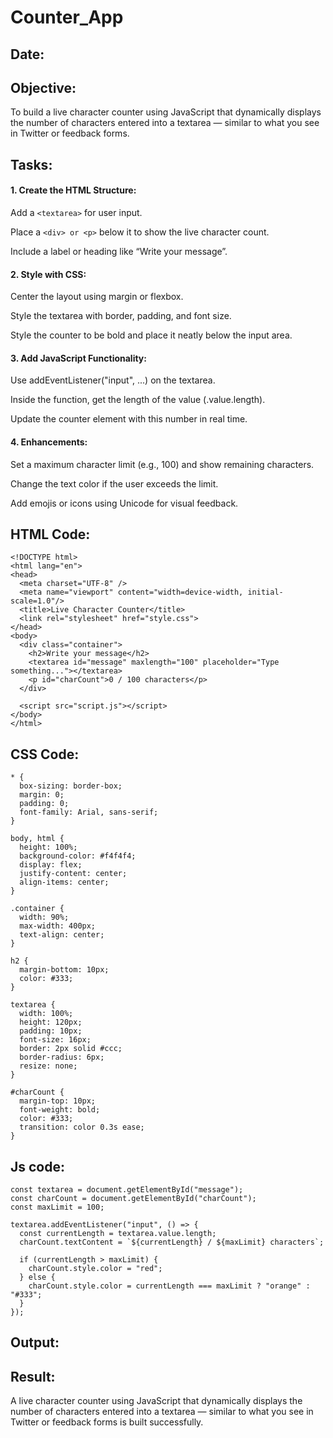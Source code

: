 # Counter_App
## Date:
## Objective:
To build a live character counter using JavaScript that dynamically displays the number of characters entered into a textarea — similar to what you see in Twitter or feedback forms.

## Tasks:

#### 1. Create the HTML Structure:
Add a ```<textarea>``` for user input.

Place a ```<div> or <p>``` below it to show the live character count.

Include a label or heading like “Write your message”.

#### 2. Style with CSS:
Center the layout using margin or flexbox.

Style the textarea with border, padding, and font size.

Style the counter to be bold and place it neatly below the input area.

#### 3. Add JavaScript Functionality:
Use addEventListener("input", ...) on the textarea.

Inside the function, get the length of the value (.value.length).

Update the counter element with this number in real time.

#### 4. Enhancements:
Set a maximum character limit (e.g., 100) and show remaining characters.

Change the text color if the user exceeds the limit.

Add emojis or icons using Unicode for visual feedback.
## HTML Code:
```
<!DOCTYPE html>
<html lang="en">
<head>
  <meta charset="UTF-8" />
  <meta name="viewport" content="width=device-width, initial-scale=1.0"/>
  <title>Live Character Counter</title>
  <link rel="stylesheet" href="style.css">
</head>
<body>
  <div class="container">
    <h2>Write your message</h2>
    <textarea id="message" maxlength="100" placeholder="Type something..."></textarea>
    <p id="charCount">0 / 100 characters</p>
  </div>

  <script src="script.js"></script>
</body>
</html>

```
## CSS Code:
```
* {
  box-sizing: border-box;
  margin: 0;
  padding: 0;
  font-family: Arial, sans-serif;
}

body, html {
  height: 100%;
  background-color: #f4f4f4;
  display: flex;
  justify-content: center;
  align-items: center;
}

.container {
  width: 90%;
  max-width: 400px;
  text-align: center;
}

h2 {
  margin-bottom: 10px;
  color: #333;
}

textarea {
  width: 100%;
  height: 120px;
  padding: 10px;
  font-size: 16px;
  border: 2px solid #ccc;
  border-radius: 6px;
  resize: none;
}

#charCount {
  margin-top: 10px;
  font-weight: bold;
  color: #333;
  transition: color 0.3s ease;
}
```
## Js code:
```
const textarea = document.getElementById("message");
const charCount = document.getElementById("charCount");
const maxLimit = 100;

textarea.addEventListener("input", () => {
  const currentLength = textarea.value.length;
  charCount.textContent = `${currentLength} / ${maxLimit} characters`;

  if (currentLength > maxLimit) {
    charCount.style.color = "red";
  } else {
    charCount.style.color = currentLength === maxLimit ? "orange" : "#333";
  }
});
```
## Output:

## Result:
A live character counter using JavaScript that dynamically displays the number of characters entered into a textarea — similar to what you see in Twitter or feedback forms is built successfully.

